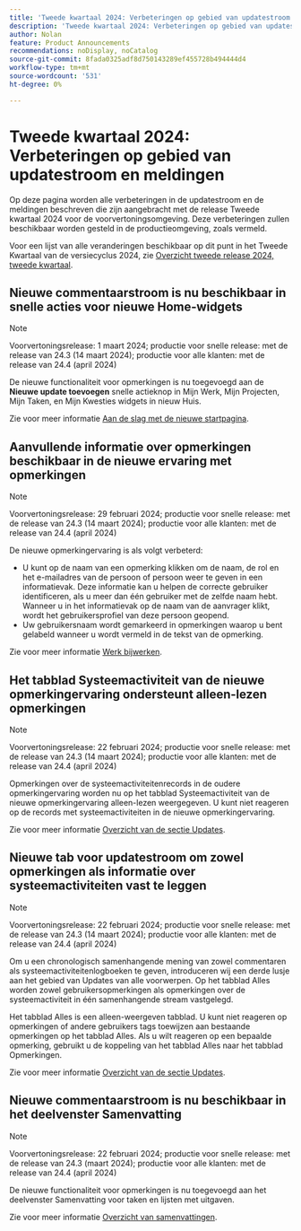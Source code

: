 ```yaml
---
title: 'Tweede kwartaal 2024: Verbeteringen op gebied van updatestroom en meldingen'
description: 'Tweede kwartaal 2024: Verbeteringen op gebied van updatestroom en meldingen'
author: Nolan
feature: Product Announcements
recommendations: noDisplay, noCatalog
source-git-commit: 8fada0325adf8d750143289ef455728b494444d4
workflow-type: tm+mt
source-wordcount: '531'
ht-degree: 0%

---
```


# Tweede kwartaal 2024: Verbeteringen op gebied van updatestroom en meldingen

Op deze pagina worden alle verbeteringen in de updatestroom en de meldingen beschreven die zijn aangebracht met de release Tweede kwartaal 2024 voor de voorvertoningsomgeving. Deze verbeteringen zullen beschikbaar worden gesteld in de productieomgeving, zoals vermeld.

Voor een lijst van alle veranderingen beschikbaar op dit punt in het Tweede Kwartaal van de versiecyclus 2024, zie [Overzicht tweede release 2024, tweede kwartaal](/help/quicksilver/product-announcements/product-releases/24-q2-release-activity/24-q2-release-overview.md).

## Nieuwe commentaarstroom is nu beschikbaar in snelle acties voor nieuwe Home-widgets

>[!NOTE]
>
>Voorvertoningsrelease: 1 maart 2024; productie voor snelle release: met de release van 24.3 (14 maart 2024); productie voor alle klanten: met de release van 24.4 (april 2024)

De nieuwe functionaliteit voor opmerkingen is nu toegevoegd aan de **Nieuwe update toevoegen** snelle actieknop in Mijn Werk, Mijn Projecten, Mijn Taken, en Mijn Kwesties widgets in nieuw Huis.

Zie voor meer informatie [Aan de slag met de nieuwe startpagina](/help/quicksilver/workfront-basics/using-home/new-home/get-started-with-new-home.md).

## Aanvullende informatie over opmerkingen beschikbaar in de nieuwe ervaring met opmerkingen

>[!NOTE]
>
>Voorvertoningsrelease: 29 februari 2024; productie voor snelle release: met de release van 24.3 (14 maart 2024); productie voor alle klanten: met de release van 24.4 (april 2024)

De nieuwe opmerkingervaring is als volgt verbeterd:

* U kunt op de naam van een opmerking klikken om de naam, de rol en het e-mailadres van de persoon of persoon weer te geven in een informatievak. Deze informatie kan u helpen de correcte gebruiker identificeren, als u meer dan één gebruiker met de zelfde naam hebt. Wanneer u in het informatievak op de naam van de aanvrager klikt, wordt het gebruikersprofiel van deze persoon geopend.
* Uw gebruikersnaam wordt gemarkeerd in opmerkingen waarop u bent gelabeld wanneer u wordt vermeld in de tekst van de opmerking.

Zie voor meer informatie [Werk bijwerken](/help/quicksilver/workfront-basics/updating-work-items-and-viewing-updates/update-work.md).

## Het tabblad Systeemactiviteit van de nieuwe opmerkingervaring ondersteunt alleen-lezen opmerkingen

>[!NOTE]
>
>Voorvertoningsrelease: 22 februari 2024; productie voor snelle release: met de release van 24.3 (14 maart 2024); productie voor alle klanten: met de release van 24.4 (april 2024)

Opmerkingen over de systeemactiviteitenrecords in de oudere opmerkingervaring worden nu op het tabblad Systeemactiviteit van de nieuwe opmerkingervaring alleen-lezen weergegeven. U kunt niet reageren op de records met systeemactiviteiten in de nieuwe opmerkingervaring.

Zie voor meer informatie [Overzicht van de sectie Updates](/help/quicksilver/workfront-basics/updating-work-items-and-viewing-updates/updates-tab-overview.md).

## Nieuwe tab voor updatestroom om zowel opmerkingen als informatie over systeemactiviteiten vast te leggen

>[!NOTE]
>
>Voorvertoningsrelease: 22 februari 2024; productie voor snelle release: met de release van 24.3 (14 maart 2024); productie voor alle klanten: met de release van 24.4 (april 2024)

Om u een chronologisch samenhangende mening van zowel commentaren als systeemactiviteitenlogboeken te geven, introduceren wij een derde lusje aan het gebied van Updates van alle voorwerpen. Op het tabblad Alles worden zowel gebruikersopmerkingen als opmerkingen over de systeemactiviteit in één samenhangende stream vastgelegd.

Het tabblad Alles is een alleen-weergeven tabblad. U kunt niet reageren op opmerkingen of andere gebruikers tags toewijzen aan bestaande opmerkingen op het tabblad Alles. Als u wilt reageren op een bepaalde opmerking, gebruikt u de koppeling van het tabblad Alles naar het tabblad Opmerkingen.

Zie voor meer informatie [Overzicht van de sectie Updates](/help/quicksilver/workfront-basics/updating-work-items-and-viewing-updates/updates-tab-overview.md).

## Nieuwe commentaarstroom is nu beschikbaar in het deelvenster Samenvatting

>[!NOTE]
>
>Voorvertoningsrelease: 22 februari 2024; productie voor snelle release: met de release van 24.3 (maart 2024); productie voor alle klanten: met de release van 24.4 (april 2024)

De nieuwe functionaliteit voor opmerkingen is nu toegevoegd aan het deelvenster Samenvatting voor taken en lijsten met uitgaven.

Zie voor meer informatie [Overzicht van samenvattingen](/help/quicksilver/workfront-basics/the-new-workfront-experience/summary-overview.md).
